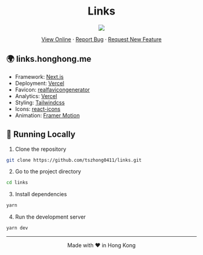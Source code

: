 <h1 align="center">
 Links
</h1>

<p align="center">
  <img src="https://socialify.git.ci/tszhong0411/links/image?forks=1&issues=1&logo=https://honghong.me/static/images/projects/links/logo.png&name=1&owner=1&pattern=Brick%20Wall&pulls=1&stargazers=1&theme=Dark">
</p>

<p align="center">
    <a href="https://links.honghong.me" target="blank">View Online</a>
    ·
    <a href="https://github.com/TszHong0411/links/issues/new">Report Bug</a>
    ·
    <a href="https://github.com/tszhong0411/links/issues/new">Request New Feature</a>
</p>

## 🌍 links.honghong.me

- Framework: [Next.js](https://nextjs.org/)
- Deployment: [Vercel](https://vercel.com)
- Favicon: [realfavicongenerator](https://realfavicongenerator.net/)
- Analytics: [Vercel](https://vercel.com/)
- Styling: [Tailwindcss](https://tailwindcss.com)
- Icons: [react-icons](https://react-icons.github.io/react-icons/)
- Animation: [Framer Motion](https://www.framer.com/motion/)

## 👋 Running Locally

1. Clone the repository

```sh
git clone https://github.com/tszhong0411/links.git
```

2. Go to the project directory

```sh
cd links
```

3. Install dependencies

```sh
yarn
```

4. Run the development server

```sh
yarn dev
```

<hr>
<p align="center">
Made with ❤️ in Hong Kong
</p>
